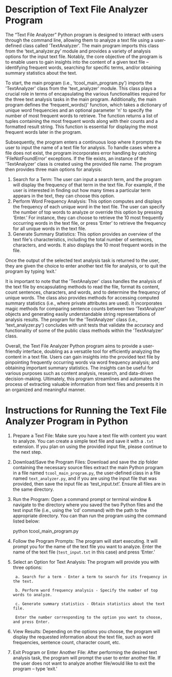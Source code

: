 # **Description of Text File Analyzer Program**

The “Text File Analyzer” Python program is designed to interact with users through the command line, allowing them to analyze a text file using a user-defined class called 'TextAnalyzer'. The main program imports this class from the ‘text_analyzer.py’ module and provides a variety of analysis options for the input text file. Notably, the core objective of the program is to enable users to gain insights into the content of a given text file – identifying frequent words, searching for specific terms, and/or obtaining summary statistics about the text.

To start, the main program (i.e., ‘tcool_main_program.py’) imports the 'TextAnalyzer' class from the 'text_analyzer' module. This class plays a crucial role in terms of encapsulating the various functionalities required for the three text analysis tasks in the main program. Additionally, the main program defines the ‘frequent_words()' function, which takes a dictionary of unique word frequencies and an optional parameter 'n' to specify the number of most frequent words to retrieve. The function returns a list of tuples containing the most frequent words along with their counts and a formatted result string. This function is essential for displaying the most frequent words later in the program.

Subsequently, the program enters a continuous loop where it prompts the user to input the name of a text file for analysis. To handle cases where a file does not exist, the program incorporates error handling by catching 'FileNotFoundError' exceptions. If the file exists, an instance of the 'TextAnalyzer' class is created using the provided file name. The program then provides three main options for analysis:

1. Search for a Term: The user can input a search term, and the program will display the frequency of that term in the text file. For example, if the user is interested in finding out how many times a particular term appears in the text, they can choose this option.
2. Perform Word Frequency Analysis: This option computes and displays the frequency of each unique word in the text file. The user can specify the number of top words to analyze or override this option by pressing ‘Enter.’ For instance, they can choose to retrieve the 10 most frequently occurring words in the text file, or press ‘Enter’ to retrieve the frequency for all unique words in the text file.
3. Generate Summary Statistics: This option provides an overview of the text file's characteristics, including the total number of sentences, characters, and words. It also displays the 10 most frequent words in the file.

Once the output of the selected text analysis task is returned to the user, they are given the choice to enter another text file for analysis, or to quit the program by typing ‘exit.’

It is important to note that the 'TextAnalyzer' class handles the analysis of the text file by encapsulating methods to read the file, format its content, count sentences, characters, and words, and to determine the frequency of unique words. The class also provides methods for accessing computed summary statistics (i.e., where private attributes are used). It incorporates magic methods for comparing sentence counts between two 'TextAnalyzer' objects and generating easily understandable string representations of analysis results. The program for the 'TextAnalyzer' class (i.e., 'text_analyzer.py') concludes with unit tests that validate the accuracy and functionality of some of the public class methods within the 'TextAnalyzer' class.

Overall, the Text File Analyzer Python program aims to provide a user-friendly interface, doubling as a versatile tool for efficiently analyzing the content in a text file. Users can gain insights into the provided text file by pinpointing frequently occurring words via word frequency analysis; and obtaining important summary statistics. The insights can be useful for various purposes such as content analysis, research, and data-driven decision-making. Ultimately, this program streamlines and automates the process of extracting valuable information from text files and presents it in an organized and meaningful manner.


# **Instructions for Running the Text File Analyzer Program in Python**

1. Prepare a Text File: Make sure you have a text file with content you want to analyze. You can create a simple text file and save it with a `.txt` extension. If you plan on using the provided input file, please continue to the next step.

2. Download/Save the Program Files: Download and save the zip folder containing the necessary source files extract the main Python program in a file named `tcool_main_program.py`, the user-defined class in a file named `text_analyzer.py`, and if you are using the input file that was provided, then save the input file as ‘test_input.txt’. Ensure all files are in the same directory.

3. Run the Program: Open a command prompt or terminal window & navigate to the directory where you saved the two Python files and the test input file (i.e., using the ‘cd’ command) with the path to the appropriate directory. You can than run the program using the command listed below:

      python tcool_main_program.py

4. Follow the Program Prompts: The program will start executing. It will prompt you for the name of the text file you want to analyze. Enter the name of the text file (`test_input.txt` in this case) and press ‘Enter.’

5. Select an Option for Text Analysis: The program will provide you with three options:
   
        a. Search for a term - Enter a term to search for its frequency in the text.
       
        b. Perform word frequency analysis - Specify the number of top words to analyze.
       
        c. Generate summary statistics - Obtain statistics about the text file.

    	Enter the number corresponding to the option you want to choose, and press Enter.

6. View Results: Depending on the options you choose, the program will display the requested information about the text file, such as word frequencies, sentence count, character count, etc.

7. Exit Program or Enter Another File: After performing the desired text analysis task, the program will prompt the user to enter another file. If the user does not want to analyze another file/would like to exit the program – type ‘exit.’

